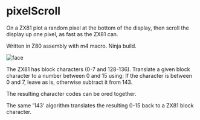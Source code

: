 # pixelScroll

On a ZX81 plot a random pixel at the bottom of the display,
then scroll the display up one pixel, as fast as the ZX81 can.

Written in Z80 assembly with m4 macro. Ninja build.

![face](demo1.gif)

The ZX81 has block characters (0-7 and 128-136). Translate
a given block character to a number between 0 and 15 using:
If the character is between 0 and 7, leave as is, otherwise
subtract it from 143.

The resulting character codes can be ored together.

The same '143' algorithm translates the resulting 0-15
back to a ZX81 block character.
